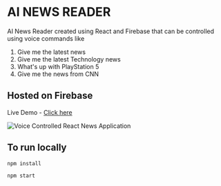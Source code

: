 # AI NEWS READER

AI News Reader created using React and Firebase that can be controlled using voice commands like

1. Give me the latest news
2. Give me the latest Technology news
3. What's up with PlayStation 5
4. Give me the news from CNN

## Hosted on Firebase

Live Demo - [Click here](https://ai-newsreader-react.web.app/)

![Voice Controlled React News Application](https://i.ibb.co/L1W56fz/screenshot.png)

## To run locally

`npm install`

`npm start`
